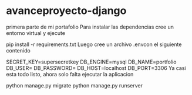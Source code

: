 # avanceproyecto-django
primera parte de mi portafolio
Para instalar las dependencias cree un entorno virtual y ejecute

pip install -r requirements.txt
Luego cree un archivo .envcon el siguiente contenido

SECRET_KEY=supersecretkey
DB_ENGINE=mysql
DB_NAME=portfolio
DB_USER=
DB_PASSWORD=
DB_HOST=localhost
DB_PORT=3306
Ya casi esta todo listo, ahora solo falta ejecutar la aplicacion

python manage.py migrate
python manage.py runserver
